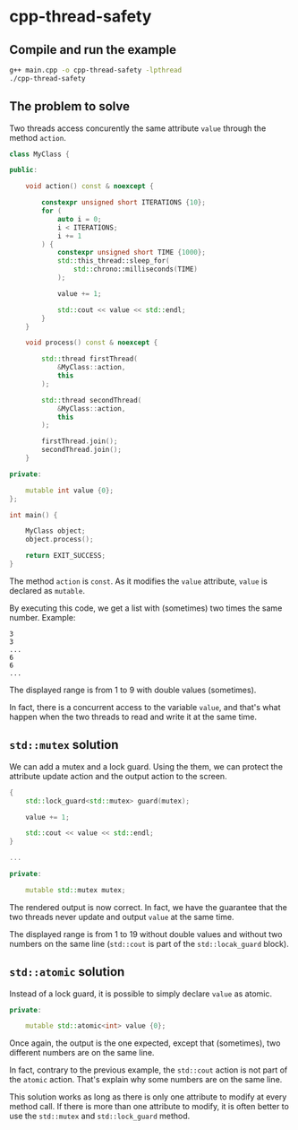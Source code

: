 # cpp-thread-safety

## Compile and run the example

```bash
g++ main.cpp -o cpp-thread-safety -lpthread
./cpp-thread-safety
```

## The problem to solve

Two threads access concurently the same attribute `value` through the method `action`.

```cpp
class MyClass {

public:

    void action() const & noexcept {

        constexpr unsigned short ITERATIONS {10};
        for (
            auto i = 0;
            i < ITERATIONS;
            i += 1
        ) {
            constexpr unsigned short TIME {1000};
            std::this_thread::sleep_for(
                std::chrono::milliseconds(TIME)
            );

            value += 1;

            std::cout << value << std::endl;
        }
    }

    void process() const & noexcept {

        std::thread firstThread(
            &MyClass::action,
            this
        );

        std::thread secondThread(
            &MyClass::action,
            this
        );

        firstThread.join();
        secondThread.join();
    }

private:

    mutable int value {0};
};

int main() {

    MyClass object;
    object.process();

    return EXIT_SUCCESS;
}
```

The method `action` is `const`. As it modifies the `value` attribute,
`value` is declared as `mutable`.

By executing this code, we get a list with (sometimes) two times
the same number. Example:

```
3
3
...
6
6
...
```

The displayed range is from 1 to 9 with double values (sometimes).

In fact, there is a concurrent access to the variable `value`,
and that's what happen when the two threads to read and write it at the same time.

## `std::mutex` solution

We can add a mutex and a lock guard. Using the them, we can protect the attribute
update action and the output action to the screen.

```cpp
{
    std::lock_guard<std::mutex> guard(mutex);

    value += 1;

    std::cout << value << std::endl;
}

...

private:

    mutable std::mutex mutex;
```

The rendered output is now correct. In fact, we have the guarantee
that the two threads never update and output `value` at the same time.

The displayed range is from 1 to 19 without double values and without two numbers
on the same line (`std::cout` is part of the `std::locak_guard` block).

## `std::atomic` solution

Instead of a lock guard, it is possible to simply declare `value` as atomic.

```cpp
private:

    mutable std::atomic<int> value {0};
```

Once again, the output is the one expected, except that (sometimes),
two different numbers are on the same line.

In fact, contrary to the previous example, the `std::cout` action
is not part of the `atomic` action. That's explain why some numbers
are on the same line.

This solution works as long as there is only one attribute to modify
at every method call. If there is more than one attribute to modify,
it is often better to use the `std::mutex` and `std::lock_guard` method.
